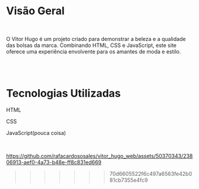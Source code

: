 

<h1>Visão Geral</h1>
<br>
<p>O Vitor Hugo é um projeto criado para demonstrar a beleza e a qualidade das bolsas da marca. Combinando HTML, CSS e JavaScript, este site oferece uma experiência envolvente para os amantes de moda e estilo.</p>
<br>
<br>
<h1>Tecnologias Utilizadas</h1>
<p>HTML</p>
<p>CSS</p>
<p>JavaScript(pouca coisa)</p>
<br>






https://github.com/rafacardososales/vitor_hugo_web/assets/50370343/23806913-aef0-4a73-b48e-ff8c831ed669

>>>>>>> 70d6605522f6c497a6563fe42b081cb7355e4fc9
